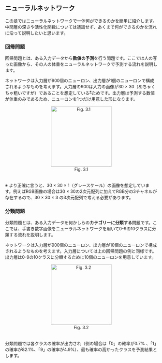 ## ニューラルネットワーク

この章ではニューラルネットワークで一体何ができるのかを簡単に紹介します。中間層の深さや活性化関数については議論せず、あくまで何ができるのかを流れに沿って説明したいと思います。

### 回帰問題
回帰問題とは、ある入力データから**数値の予測**を行う問題です。ここでは人の写った画像から、その人の体重をニューラルネットワークで予測する流れを説明します。

ネットワークは入力層が900個のニューロン、出力層が1個のニューロンで構成されるようなものを考えます。入力層の900は入力の画像が30 × 30（めちゃくちゃ粗いですが）であることを想定している<sup>[※](#ref1)</sup>ためです。出力層は予測する数値が体重のみであるため、ニューロンを1つだけ用意した形になります。

<div align="center">
<img src="https://user-images.githubusercontent.com/28583094/50100362-ad0f7500-0263-11e9-9c75-007540e67169.png" alt="Fig. 3.1" height="200px">
</div>
<div align="center">
Fig. 3.1
</div>
　
 
<a name="ref1"></a>※ より正確に言うと、30 × 30 × 1（グレースケール）の画像を想定しています。例えばRGB画像の場合は30 × 30の2次元配列に加えてRGB分の3チャネルが存在するので、30 × 30 × 3 の3次元配列で考える必要があります。

### 分類問題
分類問題とは、ある入力データを何かしらの**カテゴリーに分類する**問題です。ここでは、手書き数字画像をニューラルネットワークを用いて0-9の10クラスに分類する流れを説明します。

ネットワークは入力層が900個のニューロン、出力層が10個のニューロンで構成されるようなものを考えます。入力層については上の回帰問題の例と同様です。出力層は0-9の10クラスに分類するために10個のニューロンを用意しています。

<div align="center">
<img src="https://user-images.githubusercontent.com/28583094/50376080-61860e00-064b-11e9-8c94-b056c0e00022.png" alt="Fig. 3.2" height="200px">
</div>
<div align="center">
Fig. 3.2
</div>
　
 
 分類問題では各クラスの確率が出力され（例の場合は「0」の確率が0.7% 、「1」の確率が82.1%、「9」の確率が4.9%）、最も確率の高かったクラスを予測結果とします。
